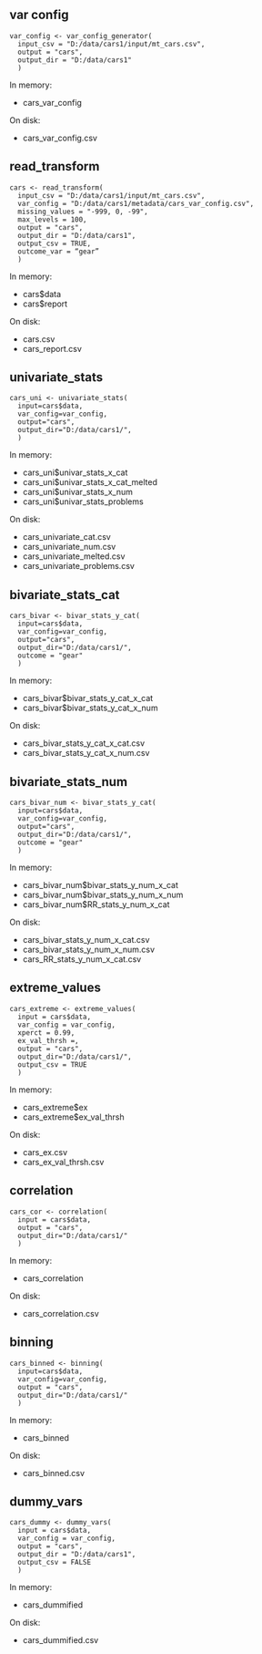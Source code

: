 ## var config
```
var_config <- var_config_generator(
  input_csv = "D:/data/cars1/input/mt_cars.csv",
  output = "cars",
  output_dir = "D:/data/cars1"
  )
```
In memory:
* cars_var_config

On disk:
* cars_var_config.csv

## read_transform
```
cars <- read_transform(
  input_csv = "D:/data/cars1/input/mt_cars.csv",
  var_config = "D:/data/cars1/metadata/cars_var_config.csv",
  missing_values = "-999, 0, -99",
  max_levels = 100,
  output = "cars",
  output_dir = "D:/data/cars1",
  output_csv = TRUE,
  outcome_var = “gear”
  )
```
In memory:
* cars$data
* cars$report

On disk:
* cars.csv
* cars_report.csv

## univariate_stats
```
cars_uni <- univariate_stats(
  input=cars$data,
  var_config=var_config,
  output="cars",
  output_dir="D:/data/cars1/",
  )  
```
In memory:
* cars_uni$univar_stats_x_cat
* cars_uni$univar_stats_x_cat_melted
* cars_uni$univar_stats_x_num
* cars_uni$univar_stats_problems

On disk:
* cars_univariate_cat.csv
* cars_univariate_num.csv
* cars_univariate_melted.csv
* cars_univariate_problems.csv

## bivariate_stats_cat
```
cars_bivar <- bivar_stats_y_cat(
  input=cars$data,
  var_config=var_config,
  output="cars",
  output_dir="D:/data/cars1/",
  outcome = "gear"
  )
```

In memory:
* cars_bivar$bivar_stats_y_cat_x_cat
* cars_bivar$bivar_stats_y_cat_x_num

On disk:
* cars_bivar_stats_y_cat_x_cat.csv
* cars_bivar_stats_y_cat_x_num.csv

## bivariate_stats_num
```
cars_bivar_num <- bivar_stats_y_cat(
  input=cars$data,
  var_config=var_config,
  output="cars",
  output_dir="D:/data/cars1/",
  outcome = "gear"
  )
```  

In memory:
* cars_bivar_num$bivar_stats_y_num_x_cat
* cars_bivar_num$bivar_stats_y_num_x_num
* cars_bivar_num$RR_stats_y_num_x_cat

On disk:
* cars_bivar_stats_y_num_x_cat.csv
* cars_bivar_stats_y_num_x_num.csv
* cars_RR_stats_y_num_x_cat.csv

## extreme_values
```
cars_extreme <- extreme_values(
  input = cars$data,
  var_config = var_config,
  xperct = 0.99,
  ex_val_thrsh =,
  output = "cars",
  output_dir="D:/data/cars1/",
  output_csv = TRUE
  )  
```

In memory:
* cars_extreme$ex
* cars_extreme$ex_val_thrsh

On disk:
* cars_ex.csv
* cars_ex_val_thrsh.csv

## correlation
```
cars_cor <- correlation(
  input = cars$data,
  output = "cars",
  output_dir="D:/data/cars1/"
  )  
```
In memory:
* cars_correlation

On disk:
* cars_correlation.csv

## binning
```
cars_binned <- binning(
  input=cars$data,
  var_config=var_config,
  output = "cars",
  output_dir="D:/data/cars1/"
  )  
```

In memory:
* cars_binned

On disk:
* cars_binned.csv

## dummy_vars
```
cars_dummy <- dummy_vars(
  input = cars$data,
  var_config = var_config,
  output = "cars",
  output_dir = "D:/data/cars1",
  output_csv = FALSE
  )
```
In memory:
* cars_dummified

On disk:
* cars_dummified.csv
